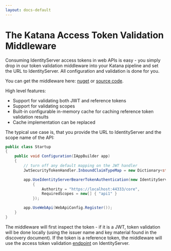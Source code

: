 ```yaml
---
layout: docs-default
---
```


# The Katana Access Token Validation Middleware

Consuming IdentityServer access tokens in web APIs is easy - you simply drop in our token validation middleware
into your Katana pipeline and set the URL to IdentityServer. All configuration and validation is done for you.

You can get the middleware here: [nuget](https://www.nuget.org/packages/IdentityServer3.AccessTokenValidation/)
or [source code](https://github.com/IdentityServer/IdentityServer3.AccessTokenValidation).

High level features:

* Support for validating both JWT and reference tokens
* Support for validating scopes
* Built-in configurable in-memory cache for caching reference token validation results
* Cache implementation can be replaced

The typical use case is, that you provide the URL to IdentityServer and the scope name of the API:

```csharp
public class Startup
{
    public void Configuration(IAppBuilder app)
    {
        // turn off any default mapping on the JWT handler
        JwtSecurityTokenHandler.InboundClaimTypeMap = new Dictionary<string, string>();

        app.UseIdentityServerBearerTokenAuthentication(new IdentityServerBearerTokenAuthenticationOptions
            {
                Authority = "https://localhost:44333/core",
                RequiredScopes = new[] { "api1" }
            });

        app.UseWebApi(WebApiConfig.Register());
    }
}
```

The middleware will first inspect the token - if it is a JWT, token validation will be done locally
(using the issuer name and key material found in the discovery document).
If the token is a reference token, the middleware will use the access token validation [endpoint](../endpoints/accessTokenValidation.html) on IdentityServer.